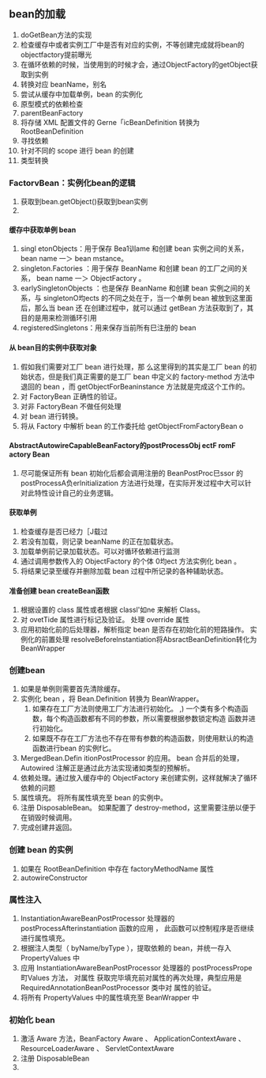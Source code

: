 ## bean的加载
1. doGetBean方法的实现
2. 检查缓存中或者实例工厂中是否有对应的实例，不等创建完成就将bean的objectfactory提前曝光
3. 在循环依赖的时候，当使用到的时候才会，通过ObjectFactory的getObject获取到实例
4. 转换对应 beanName，别名
5. 尝试从缓存中加载单例，bean 的实例化
6. 原型模式的依赖检查
7. parentBeanFactory
8. 将存储 XML 配置文件的 Gerne「icBeanDefinition 转换为 RootBeanDefinition
9. 寻找依赖
10. 针对不同的 scope 进行 bean 的创建
11. 类型转换

### FactorvBean：实例化bean的逻辑
1. 获取到bean.getObject()获取到bean实例
2. 

#### 缓存中获取单例 bean
1. singl etonObjects：用于保存 Bea1训ame 和创建 bean 实例之间的关系， bean name 一＞ bean mstance。
2. singleton.Factories ：用于保存 BeanName 和创建 bean 的工厂之间的关系， bean name 一＞ ObjectFactory 。
3. earlySingletonObjects ：也是保存 BeanName 和创建 bean 实例之间的关系，与 singletonO均ects 的不同之处在于，当一个单例 bean 被放到这里面后，那么当 bean 还
在创建过程中，就可以通过 getBean 方法获取到了，其目的是用来检测循环引用
4. registeredSingletons：用来保存当前所有巳注册的 bean

#### 从 bean目的实例中获取对象
1. 假如我们需要对工厂 bean 进行处理，那 么这里得到的其实是工厂 bean 的初始状态，但是我们真正需要的是工厂 bean 中定义的
factory-method 方法中退回的 bean ，而 getObjectForBeaninstance 方法就是完成这个工作的。
2. 对 FactoryBean 正确性的验证。
3. 对非 FactoryBean 不做任何处理
4. 对 bean 进行转换。
5. 将从 Factory 中解析 bean 的工作委托给 getObjectFromFactoryBean o

#### AbstractAutowireCapableBeanFactory的postProcessObj ectF romF actory Bean
1. 尽可能保证所有 bean 初始化后都会调用注册的 BeanPostProc巳ssor 的 postProcessA负erlnitialization 方法进行处理，在实际开发过程中大可以针
对此特性设计自己的业务逻辑。

#### 获取单例
1. 检查缓存是否已经力［J载过
2. 若没有加载，则记录 beanName 的正在加载状态。
3. 加载单例前记录加载状态。可以对循环依赖进行监测
4. 通过调用参数传入的 ObjectFactory 的个体 0均ect 方法实例化 bean 。
5. 将结果记录至缓存并删除加载 bean 过程中所记录的各种辅助状态。


#### 准备创建 bean createBean函数
1. 根据设置的 class 属性或者根据 classl'如ne 来解析 Class。
2. 对 ovetTide 属性进行标记及验证。
   处理 override 属性
3. 应用初始化前的后处理器，解析指定 bean 是否存在初始化前的短路操作。
   实例化的前置处理  resolveBeforelnstantiation将AbsractBeanDefinition转化为BeanWrapper

### 创建bean
1. 如果是单例则需要首先清除缓存。
2. 实例化 bean ，将 Bean.Definition 转换为 BeanWrapper。
   1. 如果存在工厂方法则使用工厂方法进行初始化。 \,) 一个类有多个构造函数，每个构造函数都有不同的参数，所以需要根据参数锁定构造 函数并进行初始化。
   2. 如果既不存在工厂方法也不存在带有参数的构造函数，则使用默认的构造函数进行bean 的实例f匕。
3. MergedBean.Defin itionPostProcessor 的应用。 bean 合并后的处理， Autowired 注解正是通过此方法实现诸如类型的预解析。
4. 依赖处理。通过放入缓存中的 ObjectFactory 来创建实例，这样就解决了循环依赖的问题
5. 属性填充。 将所有属性填充至 bean 的实例中。
6. 注册 DisposableBean。 如果配置了 destroy-method，这里需要注册以便于在销毁时候调用。
7. 完成创建井返回。

### 创建 bean 的实例
1. 如果在 RootBeanDefinition 中存在 factoryMethodName 属性
2. autowireConstructor

### 属性注入
1. InstantiationAwareBeanPostProcessor 处理器的 postProcessAfterinstantiation 函数的应用 ， 此函数可以控制程序是否继续进行属性填充。
2. 根据注人类型（ byName/byType ），提取依赖的 bean，并统一存入 PropertyValues 中
3. 应用 InstantiationAwareBeanPostProcessor 处理器的 postProcessPrope町Values 方法， 对属性 获取完毕填充前对属性的再次处理，典型应用是 RequiredAnnotationBeanPostProcessor 类中对
属性的验证。
4. 将所有 PropertyValues 中的属性填充至 BeanWrapper 中

### 初始化 bean
1. 激活 Aware 方法，BeanFactory Aware 、 ApplicationContextAware 、 ResourceLoaderAware 、 ServletContextAware
2. 注册 DisposableBean
3. 

   



